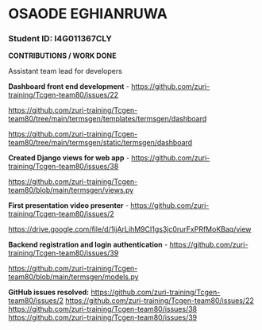 # OSAODE EGHIANRUWA

### Student ID: I4G011367CLY

**CONTRIBUTIONS / WORK DONE**

Assistant team lead for developers

**Dashboard front end development** - https://github.com/zuri-training/Tcgen-team80/issues/22

https://github.com/zuri-training/Tcgen-team80/tree/main/termsgen/templates/termsgen/dashboard

https://github.com/zuri-training/Tcgen-team80/tree/main/termsgen/static/termsgen/dashboard

**Created Django views for web app** - https://github.com/zuri-training/Tcgen-team80/issues/38

https://github.com/zuri-training/Tcgen-team80/blob/main/termsgen/views.py

**First presentation video presenter** - https://github.com/zuri-training/Tcgen-team80/issues/2

https://drive.google.com/file/d/1ijArLihM9CI1gs3jc0rurFxPRfMoKBaq/view

**Backend registration and login authentication** - https://github.com/zuri-training/Tcgen-team80/issues/39

https://github.com/zuri-training/Tcgen-team80/blob/main/termsgen/models.py

**GitHub issues resolved:**
https://github.com/zuri-training/Tcgen-team80/issues/2
https://github.com/zuri-training/Tcgen-team80/issues/22
https://github.com/zuri-training/Tcgen-team80/issues/38
https://github.com/zuri-training/Tcgen-team80/issues/39

